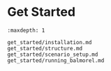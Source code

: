 # Get Started

```{toctree}
:maxdepth: 1

get_started/installation.md
get_started/structure.md
get_started/scenario_setup.md
get_started/running_balmorel.md
```